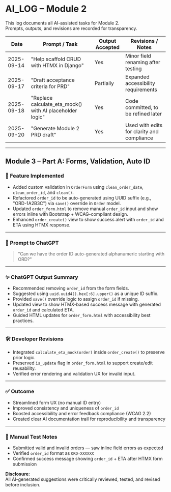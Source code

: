 # AI_LOG – Module 2

This log documents all AI-assisted tasks for Module 2.  
Prompts, outputs, and revisions are recorded for transparency.

| Date       | Prompt / Task | Output Accepted | Revisions / Notes |
|------------|---------------|-----------------|-------------------|
| 2025-09-14 | "Help scaffold CRUD with HTMX in Django" | Yes | Minor field renaming after testing |
| 2025-09-17 | "Draft acceptance criteria for PRD" | Partially | Expanded accessibility requirements |
| 2025-09-18 | "Replace calculate_eta_mock() with AI placeholder logic" | Yes | Code committed, to be refined later |
| 2025-09-20 | "Generate Module 2 PRD draft" | Yes | Used with edits for clarity and compliance |

---

## Module 3 – Part A: Forms, Validation, Auto ID

### 🔧 Feature Implemented
- Added custom validation in `OrderForm` using `clean_order_date`, `clean_order_id`, and `clean()`.
- Refactored `order_id` to be auto-generated using UUID suffix (e.g., "ORD-1A2B3C") via `save()` override in `Order` model.
- Updated `order_form.html` to remove manual `order_id` input and show errors inline with Bootstrap + WCAG-compliant design.
- Enhanced `order_create()` view to show success alert with `order_id` and ETA using HTMX response.

---

### 🤖 Prompt to ChatGPT
> "Can we have the order ID auto-generated alphanumeric starting with ORD?"

---

### ✨ ChatGPT Output Summary
- Recommended removing `order_id` from the form fields.
- Suggested using `uuid.uuid4().hex[:6].upper()` as a unique ID suffix.
- Provided `save()` override logic to assign `order_id` if missing.
- Updated view to show HTMX-based success message with generated `order_id` and calculated ETA.
- Guided HTML updates for `order_form.html` with accessibility best practices.

---

### 🛠 Developer Revisions
- Integrated `calculate_eta_mock(order)` inside `order_create()` to preserve prior logic.
- Preserved `is_update` flag in `order_form.html` to support create/edit reusability.
- Verified error rendering and validation UX for invalid input.

---

### ✅ Outcome
- Streamlined form UX (no manual ID entry)
- Improved consistency and uniqueness of `order_id`
- Boosted accessibility and error feedback compliance (WCAG 2.2)
- Created clear AI documentation trail for reproducibility and transparency

---

### 🧪 Manual Test Notes
- Submitted valid and invalid orders — saw inline field errors as expected
- Verified `order_id` format as `ORD-XXXXXX`
- Confirmed success message showing `order_id` + ETA after HTMX form submission

**Disclosure:**  
All AI-generated suggestions were critically reviewed, tested, and revised before inclusion.  
